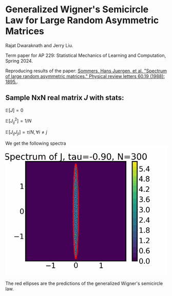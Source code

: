 # Generalized Wigner's Semicircle Law for Large Random Asymmetric Matrices

Rajat Dwaraknath and Jerry Liu.

Term paper for AP 229: Statistical Mechanics of Learning and Computation, Spring 2024.

Reproducing results of the paper: [Sommers, Hans Juergen, et al. "Spectrum of large random asymmetric matrices." Physical review letters 60.19 (1988): 1895.](https://journals.aps.org/prl/pdf/10.1103/PhysRevLett.60.1895).

## Sample NxN real matrix $J$ with stats:

$\mathbb{E}[J] = 0$

$\mathbb{E}[J_{ij}^2] = 1/N$

$\mathbb{E}[J_{ij}J_{ji}] = \tau / N, \forall i \neq j$

We get the following spectra
![varying tau](spectrum.gif)

The red ellipses are the predictions of the generalized Wigner's semicircle law.
